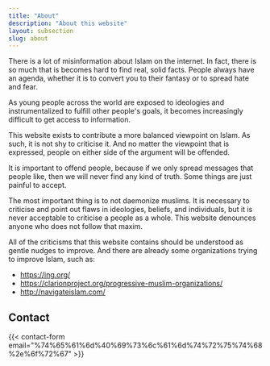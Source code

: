 ```yaml
---
title: "About"
description: "About this website"
layout: subsection
slug: about
---
```


There is a lot of misinformation about Islam on the internet.  In fact, there
is so much that is becomes hard to find real, solid facts. People always have
an agenda, whether it is to convert you to their fantasy or to spread hate and
fear.

As young people across the world are exposed to ideologies and instrumentalized
to fulfill other people's goals, it becomes increasingly difficult to get
access to information.

This website exists to contribute a more balanced viewpoint on Islam. As such,
it is not shy to criticise it. And no matter the viewpoint that is expressed,
people on either side of the argument will be offended.

It is important to offend people, because if we only spread messages that
people like, then we will never find any kind of truth. Some things are just
painful to accept.

The most important thing is to not daemonize muslims. It is necessary to
criticise and point out flaws in ideologies, beliefs, and individuals, but
it is never acceptable to criticise a people as a whole. This website
denounces anyone who does not follow that maxim.

All of the criticisms that this website contains should be understood as
gentle nudges to improve. And there are already some organizations trying
to improve Islam, such as:

* https://ing.org/
* https://clarionproject.org/progressive-muslim-organizations/
* http://navigateislam.com/

## Contact

{{< contact-form email="%74%65%61%6d%40%69%73%6c%61%6d%74%72%75%74%68%2e%6f%72%67" >}}


